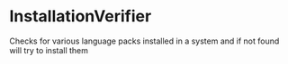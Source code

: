 # InstallationVerifier
Checks for various language packs installed in a system and if not found will try to install them
